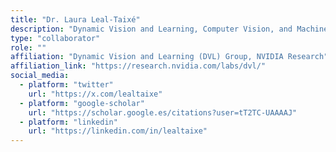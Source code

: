 ```yaml
---
title: "Dr. Laura Leal-Taixé"
description: "Dynamic Vision and Learning, Computer Vision, and Machine Learning"
type: "collaborator"
role: ""
affiliation: "Dynamic Vision and Learning (DVL) Group, NVIDIA Research"
affiliation_link: "https://research.nvidia.com/labs/dvl/"
social_media:
  - platform: "twitter"
    url: "https://x.com/lealtaixe"
  - platform: "google-scholar"
    url: "https://scholar.google.es/citations?user=tT2TC-UAAAAJ"
  - platform: "linkedin"
    url: "https://linkedin.com/in/lealtaixe"
---
```

